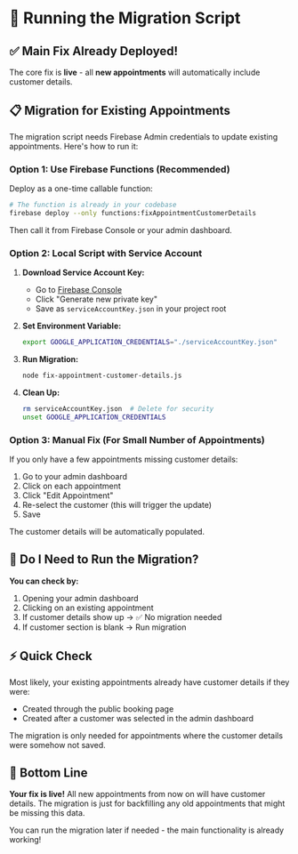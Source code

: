 # 🔄 Running the Migration Script

## ✅ Main Fix Already Deployed!
The core fix is **live** - all **new appointments** will automatically include customer details.

## 📋 Migration for Existing Appointments

The migration script needs Firebase Admin credentials to update existing appointments. Here's how to run it:

### Option 1: Use Firebase Functions (Recommended)

Deploy as a one-time callable function:

```bash
# The function is already in your codebase
firebase deploy --only functions:fixAppointmentCustomerDetails
```

Then call it from Firebase Console or your admin dashboard.

### Option 2: Local Script with Service Account

1. **Download Service Account Key:**
   - Go to [Firebase Console](https://console.firebase.google.com/project/bueno-brows-7cce7/settings/serviceaccounts/adminsdk)
   - Click "Generate new private key"
   - Save as `serviceAccountKey.json` in your project root

2. **Set Environment Variable:**
   ```bash
   export GOOGLE_APPLICATION_CREDENTIALS="./serviceAccountKey.json"
   ```

3. **Run Migration:**
   ```bash
   node fix-appointment-customer-details.js
   ```

4. **Clean Up:**
   ```bash
   rm serviceAccountKey.json  # Delete for security
   unset GOOGLE_APPLICATION_CREDENTIALS
   ```

### Option 3: Manual Fix (For Small Number of Appointments)

If you only have a few appointments missing customer details:

1. Go to your admin dashboard
2. Click on each appointment
3. Click "Edit Appointment"
4. Re-select the customer (this will trigger the update)
5. Save

The customer details will be automatically populated.

## 🎯 Do I Need to Run the Migration?

**You can check by:**
1. Opening your admin dashboard
2. Clicking on an existing appointment
3. If customer details show up → ✅ No migration needed
4. If customer section is blank → Run migration

## ⚡ Quick Check

Most likely, your existing appointments already have customer details if they were:
- Created through the public booking page
- Created after a customer was selected in the admin dashboard

The migration is only needed for appointments where the customer details were somehow not saved.

## 🚀 Bottom Line

**Your fix is live!** All new appointments from now on will have customer details. The migration is just for backfilling any old appointments that might be missing this data.

You can run the migration later if needed - the main functionality is already working!

